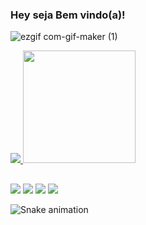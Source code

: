 ### Hey seja Bem vindo(a)!



![ezgif com-gif-maker (1)](https://user-images.githubusercontent.com/34613742/137598226-9d36fec6-7607-4ba5-bcd6-7454ad426848.gif)

<div align="left">
  <a href="https://github.com/cacamila">
  <img  src="https://github-readme-stats.vercel.app/api?username=cacamila&show_icons=true&theme=radical&include_all_commits=true&count_private=true"/>
  <img height="180em" src="https://github-readme-stats.vercel.app/api/top-langs/?username=cacamila&layout=compact&langs_count=7&theme=radical"/>
</div> 
 
  ##
 
<div>
  <a href="https://www.instagram.com/camila_c_amorim/" target="_blank"><img src="https://img.shields.io/badge/-Instagram-%23E4405F?style=for-the-badge&logo=instagram&logoColor=white" target="_blank"></a>
  <a href = "c.a.camila@hotmail.com"><img src="https://img.shields.io/badge/-Email-%23333?style=for-the-badge&logo=email&logoColor=white" target="_blank"></a>
 <a href="" target="_blank"><img src="https://img.shields.io/badge/Discord-7289DA?style=for-the-badge&logo=discord&logoColor=white" target="_blank"></a> 
 <a href="https://www.linkedin.com/in/camila-costa-amorim-140a18115/" target="_blank"><img src="https://img.shields.io/badge/-LinkedIn-%230077B5?style=for-the-badge&logo=linkedin&logoColor=white" target="_blank"></a> 
  
  ![Snake animation](https://github.com/cacamila/cacamila/blob/output/github-contribution-grid-snake.svg)
 
</div>
